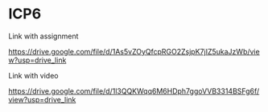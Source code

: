 # ICP6

Link with assignment

https://drive.google.com/file/d/1As5vZOyQfcpRGO2ZsjpK7jIZ5ukaJzWb/view?usp=drive_link

Link with video

https://drive.google.com/file/d/1l3QQKWqq6M6HDph7ggoVVB3314BSFg6f/view?usp=drive_link
